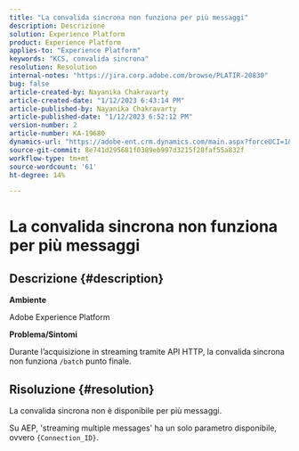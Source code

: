 ```yaml
---
title: "La convalida sincrona non funziona per più messaggi"
description: Descrizione
solution: Experience Platform
product: Experience Platform
applies-to: "Experience Platform"
keywords: "KCS, convalida sincrona"
resolution: Resolution
internal-notes: "https://jira.corp.adobe.com/browse/PLATIR-20830"
bug: false
article-created-by: Nayanika Chakravarty
article-created-date: "1/12/2023 6:43:14 PM"
article-published-by: Nayanika Chakravarty
article-published-date: "1/12/2023 6:52:12 PM"
version-number: 2
article-number: KA-19680
dynamics-url: "https://adobe-ent.crm.dynamics.com/main.aspx?forceUCI=1&pagetype=entityrecord&etn=knowledgearticle&id=f7d460f5-a892-ed11-aad1-6045bd006c82"
source-git-commit: 8e741d295681f0389eb997d3215f28faf55a832f
workflow-type: tm+mt
source-wordcount: '61'
ht-degree: 14%

---
```


# La convalida sincrona non funziona per più messaggi

## Descrizione {#description}


<b>Ambiente</b>

Adobe Experience Platform

<b>Problema/Sintomi</b>

Durante l’acquisizione in streaming tramite API HTTP, la convalida sincrona non funziona `/batch` punto finale.


## Risoluzione {#resolution}


La convalida sincrona non è disponibile per più messaggi.

Su AEP, &#39;streaming multiple messages&#39; ha un solo parametro disponibile, ovvero `{Connection_ID}`.
